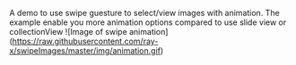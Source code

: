 A demo to use swipe guesture to select/view images with animation.
The example enable you more animation options compared to use slide view or collectionView 
![Image of swipe animation]
(https://raw.githubusercontent.com/ray-x/swipeImages/master/img/animation.gif)
